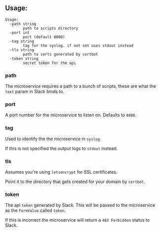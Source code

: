 ## Usage:

```
Usage:
  -path string
    	path to scripts directory
  -port int
    	port (default 8080)
  -tag string
    	tag for the syslog. if not set uses stdout instead
  -tls string
    	path to certs generated by certbot
  -token string
    	secret token for the api
```

### path

The microservice requires a path to a bunch of scripts, these are what the `text` param in Slack binds to.

### port

A port number for the microservice to listen on. Defaults to `8080`.

### tag

Used to identify the the microservice in `syslog`.

If this is not specified the output logs to `stdout` instead.

### tls

Assumes you're using `letsencrypt` for SSL certificates.

Point it to the directory that gets created for your domain by `certbot`.

### token

The api `token` generated by Slack. This will be passed to the microservice as the `FormValue` called `token`.

If this is incorrect the microservice will return a `403 Forbidden` status to Slack.
